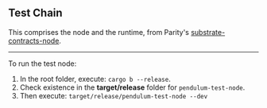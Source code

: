 ## Test Chain

This comprises the node and the runtime, from Parity's [substrate-contracts-node](https://github.com/paritytech/substrate-contracts-node#substrate-contracts-node).

---
To run the test node:
1. In the root folder, execute: `cargo b --release`.
2. Check existence in the __target/release__ folder for `pendulum-test-node`.
3. Then execute: `target/release/pendulum-test-node --dev`

